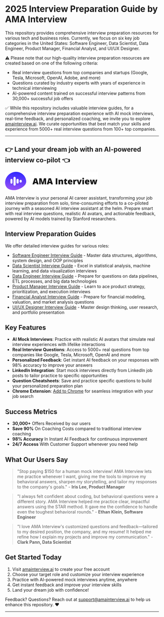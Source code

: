 # 2025 Interview Preparation Guide by AMA Interview

This repository provides comprehensive interview preparation resources for various tech and business roles. Currently, we focus on six key job categories in the United States: Software Engineer, Data Scientist, Data Engineer, Product Manager, Financial Analyst, and UI/UX Designer.

⚠️ Please note that our high-quality interview preparation resources are created based on one of the following criteria:

* Real interview questions from top companies and startups (Google, Tesla, Microsoft, OpenAI, Adobe, and more)
* Questions curated by industry experts with years of experience in technical interviewing
* AI-powered content trained on successful interview patterns from 30,000+ successful job offers

✅ While this repository includes valuable interview guides, for a comprehensive interview preparation experience with AI mock interviews, real-time feedback, and personalized coaching, we invite you to explore [amainterview.ai](https://www.amainterview.ai/). We curate opportunities that best match your skills and experience from 5000+ real interview questions from 100+ top companies.

---

## 👉 Land your dream job with an AI-powered interview co-pilot 👈

![AMA Interview Logo](./assets/Logo.svg)

AMA Interview is your personal AI career assistant, transforming your job interview preparation from solo, time-consuming efforts to a co-piloted journey with a seasoned AI interview assistant at the helm. Prepare smart with real interview questions, realistic AI avatars, and actionable feedback, powered by AI models trained by Stanford researchers.

## Interview Preparation Guides

We offer detailed interview guides for various roles:

* [Software Engineer Interview Guide](https://www.amainterview.ai/interview-guide/software-engineer) - Master data structures, algorithms, system design, and OOP principles
* [Data Scientist Interview Guide](https://www.amainterview.ai/interview-guide/data-scientist) - Excel in statistical analysis, machine learning, and data visualization interviews
* [Data Engineer Interview Guide](https://www.amainterview.ai/interview-guide/data-engineer) - Prepare for questions on data pipelines, ETL processes, and big data technologies
* [Product Manager Interview Guide](https://www.amainterview.ai/interview-guide/product-manager) - Learn to ace product strategy, prioritization, and execution interviews
* [Financial Analyst Interview Guide](https://www.amainterview.ai/interview-guide/financial-analyst) - Prepare for financial modeling, valuation, and market analysis questions
* [UI/UX Designer Interview Guide](https://www.amainterview.ai/interview-guide/UIUX-design) - Master design thinking, user research, and portfolio presentation

## Key Features

* **AI Mock Interviews**: Practice with realistic AI avatars that simulate real interview experiences with lifelike interactions
* **Real Interview Questions**: Access to 5000+ real questions from top companies like Google, Tesla, Microsoft, OpenAI and more
* **Personalized Feedback**: Get instant AI feedback on your responses with 98% accuracy to improve your answers
* **LinkedIn Integration**: Start mock interviews directly from LinkedIn job posts to tailor practice to specific opportunities
* **Question Cheatsheets**: Save and practice specific questions to build your personalized preparation plan
* **Chrome Extension**: [Add to Chrome](https://chromewebstore.google.com/detail/ama-interview/hbloagoefkmoeejgiopklnaphpdkninb) for seamless integration with your job search

## Success Metrics

* **30,000+** Offers Received by our users
* **Save 90%** On Coaching Costs compared to traditional interview coaching
* **98% Accuracy** In Instant AI Feedback for continuous improvement
* **24/7 Access** With Customer Support whenever you need help

## What Our Users Say

> "Stop paying $150 for a human mock interview! AMA Interview lets me practice whenever I want, giving me the tools to improve my behavioral answers, sharpen my storytelling, and tailor my responses to the company's goals." - **Iris Lee, Product Manager**

> "I always felt confident about coding, but behavioral questions were a different story. AMA Interview helped me practice clear, impactful answers using the STAR method. It gave me the confidence to handle even the toughest behavioral rounds." - **Ethan Klein, Software Engineer**

> "I love AMA Interview's customized questions and feedback—tailored to my desired position, the company, and my resume! It helped me refine how I explain my projects and improve my communication." - **Clark Pann, Data Scientist**

## Get Started Today

1. Visit [amainterview.ai](https://www.amainterview.ai/) to create your free account
2. Choose your target role and customize your interview experience
3. Practice with AI-powered mock interviews anytime, anywhere
4. Get instant feedback and improve your interview skills
5. Land your dream job with confidence!

Feedback? Questions? Reach out at support@amainterview.ai to help us enhance this repository. ❤️

---

